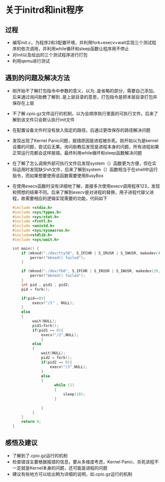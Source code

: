 # 关于initrd和init程序

## 过程

* 编写init.c，为程序2和3配置环境，并利用fork+execv+wait实现三个测试程序的依次调用，并利用while循环和sleep函数让程序用不停止
* 对init以及给出的三个测试程序进行打包
* 利用qemu进行测试

## 遇到的问题及解决方法

* 刚开始不了解打包指令中参数的意义，以为..是省略的部分，需要自己添加。后来通过询问助教了解到..是上层目录的意思，打包指令是把本层目录打包并保存在上层

* 不了解.cpio.gz文件运行的机制，以为会顺序执行里面的可执行文件。后来了解到该文件只会默认执行init文件

* 在配置设备文件时没有放入指定的路径，后通过更改保存的路径解决问题

* 发现出现了Kernel Panic问题，报错原因是进程被杀死。刚开始以为是kernel设置的问题，尝试后无果。询问助教后发现是进程本身的问题，所有进程如果正常运行完都会这样报错。最终利用while循环和sleep函数解决问题

* 在了解了怎么调用外部可执行文件后发现system（）函数更为方便，但在实际运用时发现缺少sh文件，后来了解到system（）函数相当于在shell中运行指令，而如果想要使用该函数需要使用BusyBox

* 在使用execv函数时没有详细地了解，直接多次使用execv调用程序123，发现和预想的结果不同。后来了解到execv是对进程的替换，用子进程代替父进程，故需要相应的逻辑实现需要的功能，代码如下

  ```c
  #include <stdio.h>
  #include <sys/types.h>
  #include <sys/stat.h>
  #include <fcntl.h>
  #include <unistd.h>
  #include <sys/sysmacros.h>
  #include<stdlib.h>
  #include <sys/wait.h>
  
  int main() {
      if (mknod("./dev/ttyS0", S_IFCHR | S_IRUSR | S_IWUSR, makedev(4, 64)) == -1) {
          perror("mknod() failed");
      }
  
      if (mknod("./dev/fb0", S_IFCHR | S_IRUSR | S_IWUSR, makedev(29, 0)) == -1) {
          perror("mknod() failed");
      }
      int pid , pid1 , pid2;
      pid = fork();
  
      if(pid==0){
           execv("/1" , NULL);
      }
      else
      {
           wait(NULL);
           pid1=fork();
           if(pid1 == 0){
               execv("/2",NULL);
               }
           else
           {
               wait(NULL);
               pid2 = fork();
               if(pid2 == 0){
                   execv("/3",NULL);
               }
               else
               {
                     while (1)
                     {
                         sleep(10);
                     }
                     
               }
           }
      }
      return 0;
  }
  ```

  

## 感悟及建议

* 了解到了.cpio.gz运行的机制
* 检查错误主要根据报错的信息，要从多维度考虑，Kernel Panic、杀死进程不一定就是Kernel本身的问题，还可能是进程的问题
* 建议有些地方可以给出稍为详细的说明，如.cpio.gz运行的机制